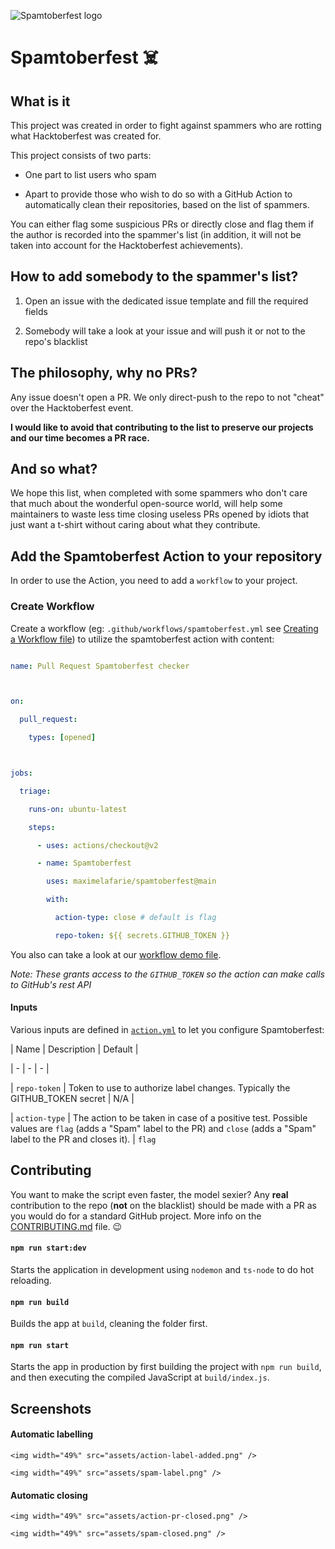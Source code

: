 ![Spamtoberfest logo](assets/logo.png)



# Spamtoberfest ☠️



## What is it

This project was created in order to fight against spammers who are rotting what Hacktoberfest was created for.



This project consists of two parts: 

- One part to list users who spam

- Apart to provide those who wish to do so with a GitHub Action to automatically clean their repositories, based on the list of spammers.



You can either flag some suspicious PRs or directly close and flag them if the author is recorded into the spammer's list (in addition, it will not be taken into account for the Hacktoberfest achievements).



## How to add somebody to the spammer's list?

1. Open an issue with the dedicated issue template and fill the required fields

2. Somebody will take a look at your issue and will push it or not to the repo's blacklist



## The philosophy, why no PRs?

Any issue doesn't open a PR. We only direct-push to the repo to not "cheat" over the Hacktoberfest event.



**I would like to avoid that contributing to the list to preserve our projects and our time becomes a PR race.**



## And so what?

We hope this list, when completed with some spammers who don't care that much about the wonderful open-source world, will help some maintainers to waste less time closing useless PRs opened by idiots that just want a t-shirt without caring about what they contribute.



## Add the Spamtoberfest Action to your repository

In order to use the Action, you need to add a `workflow` to your project.



### Create Workflow

Create a workflow (eg: `.github/workflows/spamtoberfest.yml` see [Creating a Workflow file](https://help.github.com/en/articles/configuring-a-workflow#creating-a-workflow-file)) to utilize the spamtoberfest action with content:



```yml

name: Pull Request Spamtoberfest checker



on:

  pull_request:

    types: [opened]



jobs:

  triage:

    runs-on: ubuntu-latest

    steps:

      - uses: actions/checkout@v2

      - name: Spamtoberfest

        uses: maximelafarie/spamtoberfest@main

        with:

          action-type: close # default is flag

          repo-token: ${{ secrets.GITHUB_TOKEN }}

```



You also can take a look at our [workflow demo file](.github/workflows/main.yml).



_Note: These grants access to the `GITHUB_TOKEN` so the action can make calls to GitHub's rest API_



#### Inputs



Various inputs are defined in [`action.yml`](action.yml) to let you configure Spamtoberfest:



| Name | Description | Default |

| - | - | - |

| `repo-token` | Token to use to authorize label changes. Typically the GITHUB_TOKEN secret | N/A |

| `action-type` | The action to be taken in case of a positive test. Possible values are `flag` (adds a "Spam" label to the PR) and `close` (adds a "Spam" label to the PR and closes it). | `flag`



## Contributing

You want to make the script even faster, the model sexier? Any **real** contribution to the repo (**not** on the blacklist) should be made with a PR as you would do for a standard GitHub project. More info on the [CONTRIBUTING.md](CONTRIBUTING.md) file. 😉



#### `npm run start:dev`

Starts the application in development using `nodemon` and `ts-node` to do hot reloading.



#### `npm run build`

Builds the app at `build`, cleaning the folder first.



#### `npm run start`

Starts the app in production by first building the project with `npm run build`, and then executing the compiled JavaScript at `build/index.js`.



## Screenshots

#### Automatic labelling

<div>

    <img width="49%" src="assets/action-label-added.png" />

    <img width="49%" src="assets/spam-label.png" />

</div>



#### Automatic closing

<div>

    <img width="49%" src="assets/action-pr-closed.png" />

    <img width="49%" src="assets/spam-closed.png" />

</div>

